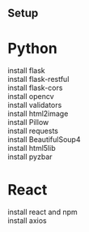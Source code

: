 ## Setup

# Python
install flask\
install flask-restful\
install flask-cors\
install opencv\
install validators\
install html2image\
install Pillow\
install requests\
install BeautifulSoup4\
install html5lib\
install pyzbar

# React
install react and npm\
install axios
